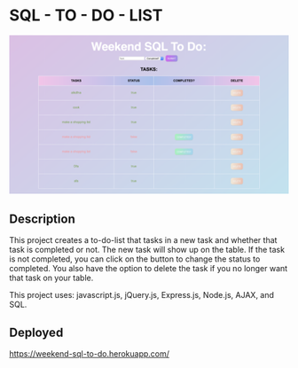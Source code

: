 # SQL - TO - DO - LIST
![To Do List interface](images/weekend-sql-image.png)

## Description

This project creates a to-do-list that tasks in a new task and whether that task is completed or not. The new task will show up on the table. If the task is not completed, you can click on the button to change the status to completed. You also have the option to delete the task if you no longer want that task on your table. 

This project uses: javascript.js, jQuery.js, Express.js, Node.js, AJAX, and SQL. 

## Deployed
https://weekend-sql-to-do.herokuapp.com/